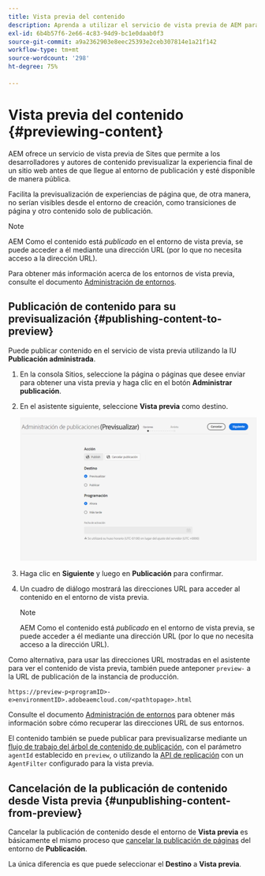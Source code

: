 ```yaml
---
title: Vista previa del contenido
description: Aprenda a utilizar el servicio de vista previa de AEM para obtener una vista previa del contenido antes de publicarlo.
exl-id: 6b4b57f6-2e66-4c83-94d9-bc1e0daab0f3
source-git-commit: a9a2362903e8eec25393e2ceb307814e1a21f142
workflow-type: tm+mt
source-wordcount: '298'
ht-degree: 75%

---
```



# Vista previa del contenido {#previewing-content}

AEM ofrece un servicio de vista previa de Sites que permite a los desarrolladores y autores de contenido previsualizar la experiencia final de un sitio web antes de que llegue al entorno de publicación y esté disponible de manera pública.

Facilita la previsualización de experiencias de página que, de otra manera, no serían visibles desde el entorno de creación, como transiciones de página y otro contenido solo de publicación.

>[!NOTE]
>
>AEM Como el contenido está *publicado* en el entorno de vista previa, se puede acceder a él mediante una dirección URL (por lo que no necesita acceso a la dirección URL).

Para obtener más información acerca de los entornos de vista previa, consulte el documento [Administración de entornos](/help/implementing/cloud-manager/manage-environments.md#access-preview-service).

## Publicación de contenido para su previsualización {#publishing-content-to-preview}

Puede publicar contenido en el servicio de vista previa utilizando la IU **Publicación administrada**.

1. En la consola Sitios, seleccione la página o páginas que desee enviar para obtener una vista previa y haga clic en el botón **Administrar publicación**.
1. En el asistente siguiente, seleccione **Vista previa** como destino.

   ![publicación administrada](/help/sites-cloud/authoring/assets/previewmanagedpublication.png)

1. Haga clic en **Siguiente** y luego en **Publicación** para confirmar.

1. Un cuadro de diálogo mostrará las direcciones URL para acceder al contenido en el entorno de vista previa.

   >[!NOTE]
   >
   >AEM Como el contenido está *publicado* en el entorno de vista previa, se puede acceder a él mediante una dirección URL (por lo que no necesita acceso a la dirección URL).

Como alternativa, para usar las direcciones URL mostradas en el asistente para ver el contenido de vista previa, también puede anteponer `preview-` a la URL de publicación de la instancia de producción.

```
https://preview-p<programID>-e>environmentID>.adobeaemcloud.com/<pathtopage>.html
```

Consulte el documento [Administración de entornos](/help/implementing/cloud-manager/manage-environments.md) para obtener más información sobre cómo recuperar las direcciones URL de sus entornos.

El contenido también se puede publicar para previsualizarse mediante un [flujo de trabajo del árbol de contenido de publicación](/help/operations/replication.md#publish-content-tree-workflow), con el parámetro `agentId` establecido en `preview`, o utilizando la [API de replicación](/help/operations/replication.md#replication-api) con un `AgentFilter` configurado para la vista previa.

## Cancelación de la publicación de contenido desde Vista previa {#unpublishing-content-from-preview}

Cancelar la publicación de contenido desde el entorno de **Vista previa** es básicamente el mismo proceso que [cancelar la publicación de páginas](/help/sites-cloud/authoring/fundamentals/publishing-pages.md#unpublishing-pages) del entorno de **Publicación**.

La única diferencia es que puede seleccionar el **Destino** a **Vista previa**.
